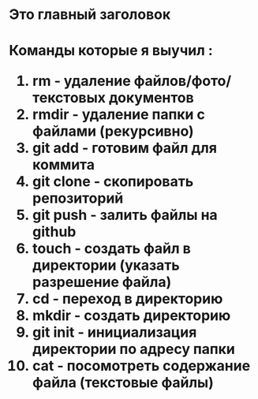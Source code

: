 <h1>Это главный заголовок<h1>

Команды которые я выучил :
1. rm - удаление файлов/фото/текстовых документов
2. rmdir - удаление папки с файлами (рекурсивно)
3. git add - готовим файл для коммита
4. git clone - скопировать репозиторий
5. git push - залить файлы на github
6. touch - создать файл в директории (указать разрешение файла)
7. cd - переход в директорию
8. mkdir - создать директорию
9. git init - инициализация директории по адресу папки 
10. cat - посомотреть содержание файла (текстовые файлы)